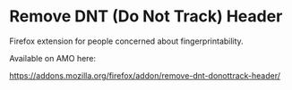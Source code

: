 # Remove DNT (Do Not Track) Header
Firefox extension for people concerned about fingerprintability.

Available on AMO here:

https://addons.mozilla.org/firefox/addon/remove-dnt-donottrack-header/
